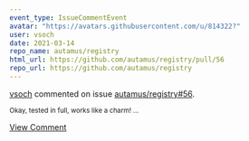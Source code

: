 ```yaml
---
event_type: IssueCommentEvent
avatar: "https://avatars.githubusercontent.com/u/814322?"
user: vsoch
date: 2021-03-14
repo_name: autamus/registry
html_url: https://github.com/autamus/registry/pull/56
repo_url: https://github.com/autamus/registry
---
```


<a href='https://github.com/vsoch' target='_blank'>vsoch</a> commented on issue <a href='https://github.com/autamus/registry/pull/56' target='_blank'>autamus/registry#56</a>.

<small>Okay, tested in full, works like a charm!...</small>

<a href='https://github.com/autamus/registry/pull/56' target='_blank'>View Comment</a>